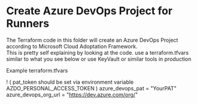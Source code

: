 # Create Azure DevOps Project for Runners

The Terraform code in this folder will create an Azure DevOps Project according to Microsoft Cloud Adoptation Framework.  
This is pretty self explaining by looking at the code. use a terraform.tfvars similar to what you see below or use KeyVault or similar tools in production
  
  
Example terraform.tfvars  

! ( pat_token should be set via environment variable AZDO_PERSONAL_ACCESS_TOKEN )
azure_devops_pat = "YourPAT"
azure_devops_org_url = "https://dev.azure.com/org/"